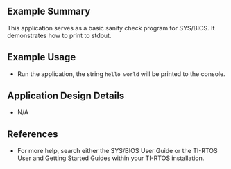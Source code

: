 ## Example Summary

This application serves as a basic sanity check program for SYS/BIOS.
It demonstrates how to print to stdout.

## Example Usage

* Run the application, the string `hello world` will be printed to the console.

## Application Design Details
* N/A

## References

* For more help, search either the SYS/BIOS User Guide or the TI-RTOS User
and Getting Started Guides within your TI-RTOS installation.